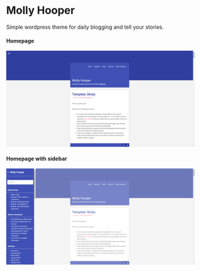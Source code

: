 Molly Hooper
======

Simple wordpress theme for daily blogging and tell your stories.

#### Homepage
![Screenshoot](https://raw.githubusercontent.com/afief/mollyhooper/master/screenshot.png "Homepage")

#### Homepage with sidebar
![Screenshoot-2](https://raw.githubusercontent.com/afief/mollyhooper/master/screenshot-2.png "Homepage with sidebar")